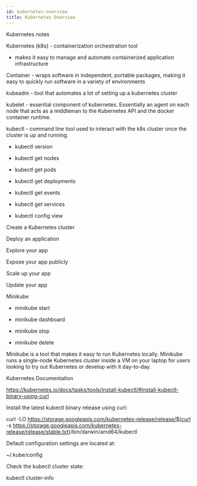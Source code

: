 ```yaml
---
id: kubernetes-overview
title: Kubernetes Overview
---
```


Kubernetes notes

Kubernetes (k8s) - containerization orchestration tool

- makes it easy to manage and automate containerized application infrastructure

 

Container - wraps software in independent, portable packages, making it easy to quickly run software in a variety of environments

 

kubeadm - tool that automates a lot of setting up a kubernetes cluster

 

kubelet - essential component of kubernetes. Essentially an agent on each node that acts as a middleman to the Kubernetes API and the docker container runtime.

 

kubectl - command line tool used to interact with the k8s cluster once the cluster is up and running.

- kubectl version

- kubectl get nodes

- kubectl get pods

- kubectl get deployments

- kubectl get events

- kubectl get services

- kubectl config view

 

Create a Kubernetes cluster

 

Deploy an application

 

Explore your app

 

Expose your app publicly

 

Scale up your app

 

Update your app

 

 

Minikube

- minikube start

- minikube dashboard

- minikube stop

- minikube delete

Minikube is a tool that makes it easy to run Kubernetes locally. Minikube runs a single-node Kubernetes cluster inside a VM on your laptop for users looking to try out Kubernetes or develop with it day-to-day.

 

 

Kubernetes Documentation

https://kubernetes.io/docs/tasks/tools/install-kubectl/#install-kubectl-binary-using-curl

 

Install the latest kubectl binary release using curl:

curl -LO https://storage.googleapis.com/kubernetes-release/release/$(curl -s https://storage.googleapis.com/kubernetes-release/release/stable.txt)/bin/darwin/amd64/kubectl

 

Default configuration settings are located at: 

~/.kube/config

 

Check the kubectl cluster state:

kubectl cluster-info